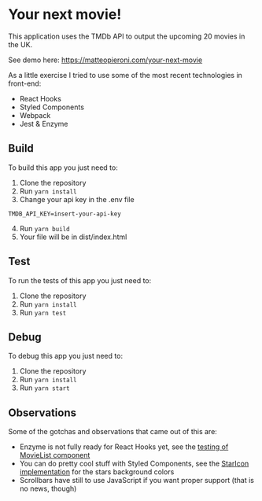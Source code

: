 # Your next movie!

This application uses the TMDb API to output the upcoming 20 movies in the UK.

See demo here: https://matteopieroni.com/your-next-movie

As a little exercise I tried to use some of the most recent technologies in front-end:
- React Hooks
- Styled Components
- Webpack
- Jest & Enzyme

## Build
To build this app you just need to:

1. Clone the repository
2. Run `yarn install`
3. Change your api key in the .env file
```
TMDB_API_KEY=insert-your-api-key 
```
4. Run `yarn build`
5. Your file will be in dist/index.html

## Test
To run the tests of this app you just need to:

1. Clone the repository
2. Run `yarn install`
3. Run `yarn test`

## Debug
To debug this app you just need to:

1. Clone the repository
2. Run `yarn install`
3. Run `yarn start`

## Observations

Some of the gotchas and observations that came out of this are:

- Enzyme is not fully ready for React Hooks yet, see the [testing of MovieList component](https://github.com/MatteoPieroni/your-next-movie/blob/master/src/components/__tests__/MovieList.test.js)
- You can do pretty cool stuff with Styled Components, see the [StarIcon implementation](https://github.com/MatteoPieroni/your-next-movie/blob/master/src/components/StarIcon.jsx) for the stars background colors
- Scrollbars have still to use JavaScript if you want proper support (that is no news, though)